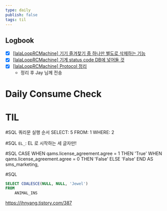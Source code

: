 ```yaml
---
type: daily
publish: false
tags: til
---
```


## Logbook
- [x] [[lalaLoopRCMachine] 기기 즐겨찾기 중 하나만 별도로 삭제하는 기능](things:///show?id=LhstzQz2v8nUjBvHZCFgvz)
- [x] [[lalaLoopRCMachine] 기계 status code DB에 넣어둘 것](things:///show?id=JdU4VfBnJnxCfQzc7U2ayS)
- [x] [[lalaLoopRCMachine] Protocol 정리](things:///show?id=Bnx1vMLqHCbVDAit6okm8X)
	- 정리 후 Jay 님께 전송
# Daily Consume Check



# TIL
#SQL 
쿼리문 실행 순서
SELECT: 5
FROM: 1
WHERE: 2

#SQL 
`EL_`: EL 로 시작하는 세 글자만!

#SQL 
CASE 
	WHEN qams.license_agreement.agree = 1 
	THEN 'True' 
	WHEN qams.license_agreement.agree = 0 
	THEN 'False' 
	ELSE 'False' 
END AS sms_marketing,

#SQL 
```sql
SELECT COALESCE(NULL, NULL, 'Jewel')
FROM 
    ANIMAL_INS
```

https://jhnyang.tistory.com/387